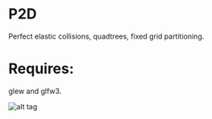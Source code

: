 # P2D
Perfect elastic collisions, quadtrees, fixed grid partitioning.

# Requires: 
glew and glfw3.

![alt tag](http://imgur.com/a/pDTQH)
